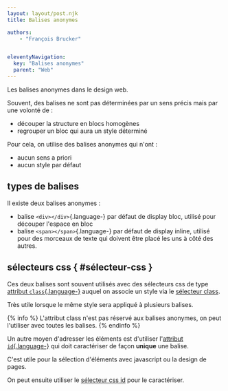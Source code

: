```yaml
---
layout: layout/post.njk
title: Balises anonymes

authors:
    - "François Brucker"


eleventyNavigation:
  key: "Balises anonymes"
  parent: "Web"
---
```


<!-- début résumé -->

Les balises anonymes dans le design web.

<!-- fin résumé -->

Souvent, des balises ne sont pas déterminées par un sens précis mais par une volonté de :

* découper la structure en blocs homogènes
* regrouper un bloc qui aura un style déterminé

Pour cela, on utilise des balises anonymes qui n'ont :

* aucun sens a priori
* aucun style par défaut

## types de balises

Il existe deux balises anonymes :

* balise `<div></div>`{.language-} par défaut de display bloc, utilisé pour découper l'espace en bloc
* balise `<span></span>`{.language-} par défaut de display inline, utilisé pour des morceaux de texte qui doivent être placé les uns à côté des autres.

## sélecteurs css { #sélecteur-css }

Ces deux balises sont souvent utilisés avec des sélecteurs css de type
[attribut `class`{.language-}](https://developer.mozilla.org/fr/docs/Web/HTML/Global_attributes/class) auquel on associe un style via le
[sélecteur class](https://developer.mozilla.org/fr/docs/Web/CSS/Class_selectors).

Très utile lorsque le même style sera appliqué à plusieurs balises.

{% info %}
L'attribut class n'est pas réservé aux balises anonymes, on peut l'utiliser avec toutes les balises.
{% endinfo %}

Un autre moyen d'adresser les éléments est d'utiliser l'[attribut `id`{.language-}](https://developer.mozilla.org/fr/docs/Web/HTML/Global_attributes/id) qui doit caractériser de façon **unique** une balise.

C'est utile pour la sélection d'éléments avec javascript ou la design de pages.

On peut ensuite utiliser le [sélecteur css id](https://developer.mozilla.org/fr/docs/Web/CSS/ID_selectors) pour le caractériser.
